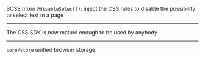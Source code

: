<!---
channel: frontendchanges
release: 'Sprint 24'
permissions:
    - public
contributors:
    - 'Bertrand Chevrier'
    - 'Dieter Raber'
    - 'Jean-Sébastien Conan'
--->


SCSS mixin `@disableSelect()`: inject the CSS rules to disable the possibility to select text in a page

---

The CSS SDK is now mature enough to be used by anybody

---

`core/store` unified browser storage
